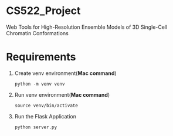 # CS522_Project
Web Tools for High-Resolution Ensemble Models of 3D Single-Cell Chromatin Conformations

# Requirements
1. Create venv environment(**Mac command**)
   ```
   python -m venv venv
   ```

2. Run venv environment(**Mac command**)
   ```
   source venv/bin/activate
   ```

3. Run the Flask Application
   ```
   python server.py
   ```
